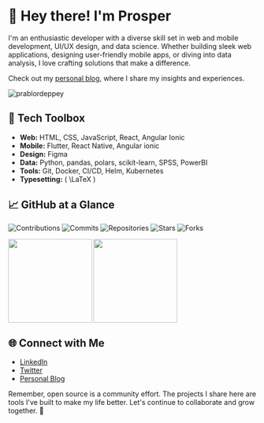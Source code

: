 # 🌟 Hey there! I'm Prosper

I'm an enthusiastic developer with a diverse skill set in web and mobile development, UI/UX design, and data science. Whether building sleek web applications, designing user-friendly mobile apps, or diving into data analysis, I love crafting solutions that make a difference. 

Check out my [personal blog](https://prablordeppey.github.io), where I share my insights and experiences.

<p align="left"> <img src="https://komarev.com/ghpvc/?username=prablordeppey&label=Profile%20views&color=0e75b6&style=flat" alt="prablordeppey" /> </p>

## 🔧 Tech Toolbox

- **Web:** HTML, CSS, JavaScript, React, Angular Ionic
- **Mobile:** Flutter, React Native, Angular ionic
- **Design:** Figma
- **Data:** Python, pandas, polars, scikit-learn, SPSS, PowerBI
- **Tools:** Git, Docker, CI/CD, Helm, Kubernetes
- **Typesetting:** \( \LaTeX \)

## 📈 GitHub at a Glance

![Contributions](https://img.shields.io/badge/dynamic/json?color=green&label=Contributions&query=contributions&url=https://api.github.com/users/prablordeppey)
![Commits](https://img.shields.io/badge/dynamic/json?color=blue&label=Commits&query=commits&url=https://api.github.com/users/prablordeppey)
![Repositories](https://img.shields.io/badge/dynamic/json?color=red&label=Repositories&query=public_repos&url=https://api.github.com/users/prablordeppey)
![Stars](https://img.shields.io/badge/dynamic/json?color=yellow&label=Stars&query=starred&url=https://api.github.com/users/prablordeppey)
![Forks](https://img.shields.io/badge/dynamic/json?color=orange&label=Forks&query=forks&url=https://api.github.com/users/prablordeppey)

<div>
    <img height="170" align="left" src="https://github-readme-streak-stats.herokuapp.com/?user=prablordeppey&theme=radical" />
    <img height="170" src="https://github-readme-stats.vercel.app/api?username=prablordeppey&count_private=true&include_all_commits=true" />
</div>

## 🌐 Connect with Me

- [LinkedIn](https://www.linkedin.com/in/prosper-ablordeppey-67665aa5/)
- [Twitter](https://twitter.com/prablordeppey)
- [Personal Blog](https://prablordeppey.github.io)

Remember, open source is a community effort. The projects I share here are tools I've built to make my life better. Let's continue to collaborate and grow together. 💜
